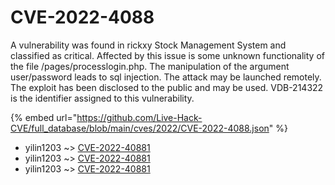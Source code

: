 # CVE-2022-4088

A vulnerability was found in rickxy Stock Management System and classified as critical. Affected by this issue is some unknown functionality of the file /pages/processlogin.php. The manipulation of the argument user/password leads to sql injection. The attack may be launched remotely. The exploit has been disclosed to the public and may be used. VDB-214322 is the identifier assigned to this vulnerability.

{% embed url="https://github.com/Live-Hack-CVE/full_database/blob/main/cves/2022/CVE-2022-4088.json" %}


* yilin1203 ~> [CVE-2022-40881](https://www.alice-snow.ru/2022/database/cve-2022-4088/cve-2022-40881-yilin1203)
* yilin1203 ~> [CVE-2022-40881](https://www.alice-snow.ru/2022/database/cve-2022-4088/cve-2022-40881-yilin1203)
* yilin1203 ~> [CVE-2022-40881](https://www.alice-snow.ru/2022/database/cve-2022-4088/cve-2022-40881-yilin1203)